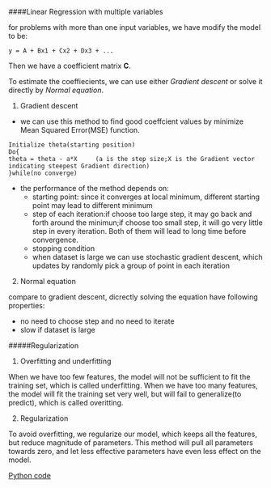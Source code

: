 ####Linear Regression with multiple variables

for problems with more than one input variables, we have modify the model to be:
```
y = A + Bx1 + Cx2 + Dx3 + ...
```
Then we have a coefficient matrix __C__.

To estimate the coeffiecients, we can use either *Gradient descent* or solve it directly by *Normal equation*.

1. Gradient descent
  * we can use this method to find good coeffcient values by minimize Mean Squared Error(MSE) function.
  ```
  Initialize theta(starting position)
  Do{
  theta = theta - a*X     (a is the step size;X is the Gradient vector indicating steepest Gradient direction)
  }while(no converge)
  ```
  * the performance of the method depends on:
    * starting point: since it converges at local minimum, different starting point may lead to different minimum 
    * step of each iteration:if choose too large step, it may go back and forth around the minimun;if choose too small step, it will go very little step in every iteration. Both of them will lead to long time before convergence.
    * stopping condition
    * when dataset is large we can use stochastic gradient descent, which updates by randomly pick a group of point in each iteration
2. Normal equation

compare to gradient descent, dicrectly solving the equation have following properties:
  * no need to choose step and no need to iterate
  * slow if dataset is large

#####Regularization

1. Overfitting and underfitting

 When we have too few features, the model will not be sufficient to fit the training set, which is called underfitting. When we have too many features, the model will fit the training set very well, but will fail to generalize(to predict), which is called overitting.

2. Regularization

 To avoid overfitting, we regularize our model, which keeps all the features, but reduce magnitude of parameters. This method will pull all parameters towards zero, and let less effective parameters have even less effect on the model.

[Python code](src/Regression/NormalPoly.py)
